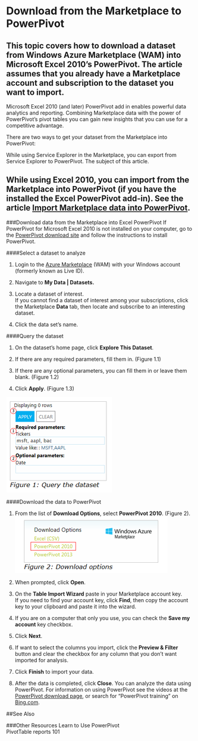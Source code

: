    
<properties 
   pageTitle="Download from the Marketplace to PowerPivot" 
   description="How to download from the Marketplace to PowerPivot" 
   services="cloud-services" 
   documentationCenter="" 
   authors="kevinscharpenberg" 
   manager="manager-alias" 
   editor=""/>

<tags
   ms.service="marketplace"
   ms.devlang="na"
   ms.topic="article"
   ms.tgt_pltfrm="na"
   ms.workload="data-services" 
   ms.date="02/16/2015"
   ms.author="kevsch"/>

 
#  Download from the Marketplace to PowerPivot 

This topic covers how to download a dataset from Windows Azure Marketplace (WAM) into Microsoft Excel 2010’s PowerPivot. The article assumes that you already have a Marketplace account and subscription to the dataset you want to import.
 -----------

Microsoft Excel 2010 (and later) PowerPivot add in enables powerful data analytics and reporting. Combining Marketplace data with the power of PowerPivot’s pivot tables you can gain new insights that you can use for a competitive advantage.

There are two ways to get your dataset from the Marketplace into PowerPivot:

While using Service Explorer in the Marketplace, you can export from Service Explorer to PowerPivot. The subject of this article.


While using Excel 2010, you can import from the Marketplace into PowerPivot (if you have the installed the Excel PowerPivot add-in). See the article [Import Marketplace data into PowerPivot](./marketplace-data-market-import-marketplace-data-into-powerpivot.md).
 -----------
 
###Download data from the Marketplace into Excel PowerPivot
If PowerPivot for Microsoft Excel 2010 is not installed on your computer, go to the [PowerPivot download site](http://www.microsoft.com/en-us/server-cloud/solutions/business-intelligence/default.aspx) and follow the instructions to install PowerPivot.

####Select a dataset to analyze
1. Login to the [Azure Marketplace](https://azure.microsoft.com/en-us/marketplace/?source=datamarket) (WAM) with your Windows account (formerly known as Live ID). 

2. Navigate to **My Data | Datasets.**

3. Locate a dataset of interest. <br>
If you cannot find a dataset of interest among your subscriptions, click the Marketplace **Data** tab, then locate and subscribe to an interesting dataset.

4. Click the data set’s name.

####Query the dataset
1. On the dataset’s home page, click **Explore This Dataset**.

2. If there are any required parameters, fill them in. (Figure 1.1)

3. If there are any optional parameters, you can fill them in or leave them blank. (Figure 1.2)

4. Click **Apply**. (Figure 1.3)

![alt text](./media/marketplace-data-market-download-from-the-marketplace-to-powerpivot/querythedataset.png)

####Download the data to PowerPivot

1. From the list of **Download Options**, select **PowerPivot 2010**. (Figure 2).
<br>![alt text](./media/marketplace-data-market-download-from-the-marketplace-to-powerpivot/downloadoptionspp.png)

2. When prompted, click **Open**.

3. On the **Table Import Wizard** paste in your Marketplace account key. <br>
If you need to find your account key, click **Find**, then copy the account key to your clipboard and paste it into the wizard.

4. If you are on a computer that only you use, you can check the **Save my account** key checkbox.

5. Click **Next**.

6. If want to select the columns you import, click the **Preview & Filter** button and clear the checkbox for any column that you don’t want imported for analysis.

7. Click **Finish** to import your data. 

8. After the data is completed, click **Close**. 
You can analyze the data using PowerPivot. For information on using PowerPivot see the videos at the [PowerPivot download page](http://www.microsoft.com/en-us/server-cloud/solutions/business-intelligence/default.aspx), or search for “PowerPivot training” on [Bing.com](www.bing.com).


##See Also

###Other Resources
Learn to Use PowerPivot <br>
PivotTable reports 101
